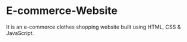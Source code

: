# E-commerce-Website
It is an e-commerce clothes shopping website built using HTML, CSS & JavaScript.
